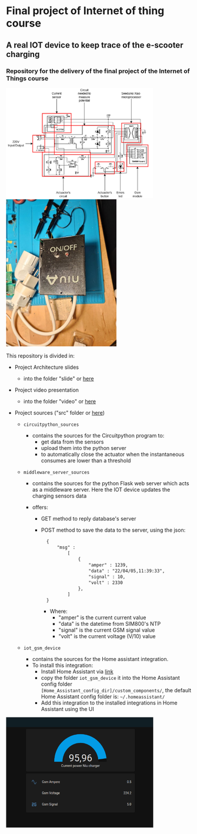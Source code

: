 # Final project of Internet of thing course
## A real IOT device to keep trace of the e-scooter charging
### Repository for the delivery of the final project of the Internet of Things course

<img src="images/diagram_on_logic_circuit.png" width="400" height="300" />
<img src="images/closed_iot_device.jpg" width="300" height="400" />

<!-- ![The final IOT device](prev_images/closed_iot_device.jpg  "The final IOT device") -->


This repository is divided in:



* Project Architecture slides 
	- into the folder "slide" or [here](https://github.com/pikka97/internet_of_thing_piccardo_final_project/blob/main/slide/slides_presenting_the_project.pdf)



* Project video presentation 
	- into the folder "video" or [here](https://github.com/pikka97/internet_of_thing_piccardo_final_project/raw/main/video/video_presenting_the_project.mp4)



* Project sources ("src" folder or [here](https://github.com/pikka97/internet_of_thing_piccardo_final_project/tree/main/src))
	- `circuitpython_sources`
		- contains the sources for the Circuitpython program to:
			- get data from the sensors
			- upload them into the python server
			- to automatically close the actuator when the instantaneous consumes are lower than a threshold

	- `middleware_server_sources`
			
		- contains the sources for the python Flask web server which acts as a middleware server.
		Here the IOT device updates the charging sensors data

		- offers:

			- GET method to reply database's server
			- POST method to save the data to the server, using the json:

					{
						"msg" : 
							[
								{
									"amper" : 1239,
									"data" : "22/04/05,11:39:33",
									"signal" : 10, 
									"volt" : 2330
								},
							]
					}
				- Where:
					- "amper" is the current current value
					- "data" is the datetime from SIM800's NTP
					- "signal" is the current GSM signal value
					- "volt" is the current voltage (V/10) value

			


	- `iot_gsm_device`
		- contains the sources for the Home assistant integration.
		- To install this integration:
			<!-- - Add middleware server link to the integration sources -->
			- Install Home Assistant via [link](https://www.home-assistant.io/installation/)
			- copy the folder `iot_gsm_device` it into the Home Assistant config folder `[Home_Assistant_config_dir]/custom_components/`,
			the default Home Assistant config folder is:  `~/.homeassistant/`
			- Add this integration to the installed integrations in Home Assistant using the UI	
			
<img src='images/hassio_data_visualizer.png' width="400" height="300" />			


